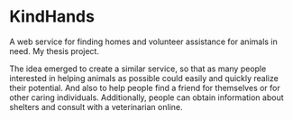 # KindHands
A web service for finding homes and volunteer assistance for animals in need. My thesis project.

The idea emerged to create a similar service, so that as many people interested in helping animals as possible could easily and quickly realize their potential. And also to help people find a friend for themselves or for other caring individuals. Additionally, people can obtain information about shelters and consult with a veterinarian online.
